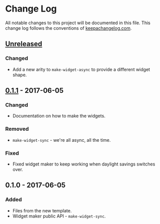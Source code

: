 # Change Log
All notable changes to this project will be documented in this file. This change log follows the conventions of [keepachangelog.com](http://keepachangelog.com/).

## [Unreleased]
### Changed
- Add a new arity to `make-widget-async` to provide a different widget shape.

## [0.1.1] - 2017-06-05
### Changed
- Documentation on how to make the widgets.

### Removed
- `make-widget-sync` - we're all async, all the time.

### Fixed
- Fixed widget maker to keep working when daylight savings switches over.

## 0.1.0 - 2017-06-05
### Added
- Files from the new template.
- Widget maker public API - `make-widget-sync`.

[Unreleased]: https://github.com/your-name/examples/compare/0.1.1...HEAD
[0.1.1]: https://github.com/your-name/examples/compare/0.1.0...0.1.1
